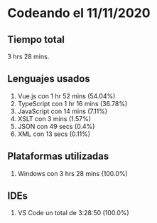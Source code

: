 # Codeando el 11/11/2020

## Tiempo total
3 hrs 28 mins.

## Lenguajes usados
1. Vue.js con 1 hr 52 mins (54.04%)
1. TypeScript con 1 hr 16 mins (36.78%)
1. JavaScript con 14 mins (7.11%)
1. XSLT con 3 mins (1.57%)
1. JSON con 49 secs (0.4%)
1. XML con 13 secs (0.11%)

## Plataformas utilizadas
1. Windows con 3 hrs 28 mins (100.0%)

## IDEs
1. VS Code un total de 3:28:50 (100.0%)
